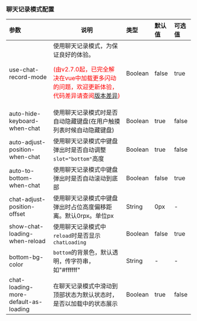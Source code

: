 ### 聊天记录模式配置

| 参数                                                       | 说明                                                         | 类型    | 默认值 | 可选值 |
| :--------------------------------------------------------- | ------------------------------------------------------------ | :------ | :----- | :----- |
| use-chat-record-mode                                       | 使用聊天记录模式，为保证良好的体验。<p style="color:red;">(由v2.7.0起，已完全解决在vue中加载更多闪动的问题，欢迎更新体验，代码差异请查阅[版本差异](/start/upgrade-guide.html#v2-7-0))</p> | Boolean | false  | true   |
| auto-hide-keyboard-when-chat <Badge text="2.3.4"/>         | 使用聊天记录模式时是否自动隐藏键盘(在用户触摸列表时候自动隐藏键盘) | Boolean | true   | false  |
| auto-adjust-position-when-chat <Badge text="2.7.4"/>       | 使用聊天记录模式中键盘弹出时是否自动调整`slot="bottom"`高度  | Boolean | true   | false  |
| auto-to-bottom-when-chat <Badge text="2.7.4"/>             | 使用聊天记录模式中键盘弹出时是否自动滚动到底部               | Boolean | false  | true   |
| chat-adjust-position-offset <Badge text="2.7.6"/>          | 使用聊天记录模式中键盘弹出时占位高度偏移距离。默认0rpx。单位px | String  | 0px    | -      |
| show-chat-loading-when-reload <Badge text="2.7.4"/>        | 使用聊天记录模式中`reload`时是否显示`chatLoading`            | Boolean | false  | true   |
| bottom-bg-color <Badge text="2.7.4"/>                      | `bottom`的背景色，默认透明，传字符串，如"#ffffff"            | String  | -      | -      |
| chat-loading-more-default-as-loading <Badge text="2.7.5"/> | 在聊天记录模式中滑动到顶部状态为默认状态时，是否以加载中的状态展示 | Boolean | true   | false  |